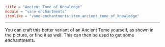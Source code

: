 ```toml
title = "Ancient Tome of Knowledge"
module = "vane-enchantments"
itemlike = "vane-enchantments:item_ancient_tome_of_knowledge"
```
---
You can craft this better variant of an Ancient Tome yourself, as shown in the picture, or find it as well.
This can then be used to get some enchantments.
